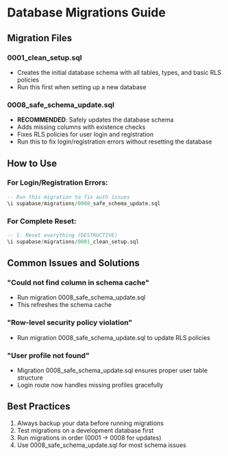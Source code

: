 # Database Migrations Guide

## Migration Files

### 0001_clean_setup.sql
- Creates the initial database schema with all tables, types, and basic RLS policies
- Run this first when setting up a new database

### 0008_safe_schema_update.sql
- **RECOMMENDED**: Safely updates the database schema
- Adds missing columns with existence checks
- Fixes RLS policies for user login and registration
- Run this to fix login/registration errors without resetting the database

## How to Use

### For Login/Registration Errors:
```sql
-- Run this migration to fix auth issues
\i supabase/migrations/0008_safe_schema_update.sql
```

### For Complete Reset:
```sql
-- 1. Reset everything (DESTRUCTIVE)
\i supabase/migrations/0001_clean_setup.sql
```

## Common Issues and Solutions

### "Could not find column in schema cache"
- Run migration 0008_safe_schema_update.sql
- This refreshes the schema cache

### "Row-level security policy violation"
- Run migration 0008_safe_schema_update.sql to update RLS policies

### "User profile not found"
- Migration 0008_safe_schema_update.sql ensures proper user table structure
- Login route now handles missing profiles gracefully

## Best Practices

1. Always backup your data before running migrations
2. Test migrations on a development database first
3. Run migrations in order (0001 → 0008 for updates)
4. Use 0008_safe_schema_update.sql for most schema issues
